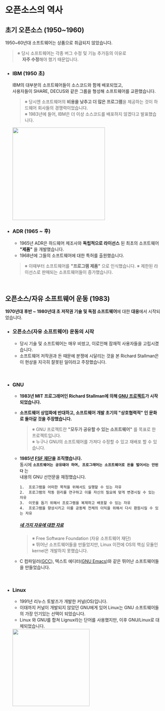 # **오픈소스의 역사**

## **초기 오픈소스 (1950~1960)**
1950~60년대 소프트웨어는 상품으로 취급되지 않았습니다.
>※ 당시 소프트웨어는 각종 버그 수정 및 기능 추가등의 이유로<br>
>&nbsp;&nbsp;&nbsp;&nbsp;**자주 수정**해야 했기 때문입니다.

- ### **IBM (1950 초)**
    IBM의 대부분의 소프트웨어들이 소스코드와 함께 배포되었고,<br>
    사용자들이 SHARE, DECUS와 같은 그룹을 형성해 소프트웨어를 교환했습니다.
    >※ 당시엔 소프트웨어의 **비용을 낮추고 더 많은 프로그램**을 제공하는 것이 하드웨어 회사들의 경쟁력이었습니다.<br>
    >※ 1983년에 들어, IBM은 더 이상 소스코드를 배포하지 않겠다고 발표했습니다.

    <kbd><a href="https://www.ibm.com/">
    <img width="300" src="https://user-images.githubusercontent.com/45596014/193438499-1b58f81b-a84c-422a-b8b8-b03375fffb8c.jpg">
    </a></kbd>

- ### **ADR (1965 ~ 후)**
    - 1965년 ADR은 하드웨어 제조사와 **독립적으로 라이선스** 된 최초의 소프트웨어 **"제품"** 을 개발했습니다.
    - 1968년에 그들의 소프트웨어에 대한 특허를 출원했습니다.
    >※ 이때부터 소프트웨어를 **"프로그램 제품"** 으로 인식했습니다.
    >※ 제한된 라이선스로 판매되는 소프트웨어들이 증가했습니다.
    
<br>

## **오픈소스/자유 소프트웨어 운동 (1983)**
**1970년대 후반 ~ 1980년대 초 저작권 기술 및 독점 소프트웨어**에 대한 **대응**에서 시작되었습니다.

- ### **오픈소스(자유 소프트웨어) 운동의 시작**
    - 당시 기술 및 소프트웨어는 매우 비쌌고, 이로인해 잠재적 사용자들을 고립시켰습니다.
    - 소프트웨어 저작권과 돈 때문에 분쟁에 시달리는 것을 본 Richard Stallman은 이 현상을 지극히 잘못된 일이라고 주장했습니다.

<br>

- ### **GNU**
    - **1983년 MIT 프로그래머인 **Richard Stallman**에 의해 [GNU 프로젝트](https://www.gnu.org)가 시작되었습니다.**
    - **소프트웨어 상업화에 반대하고, 소프트웨어 개발 초기의 **"상호협력적"** 인 문화로 돌아갈 것을 주장했습니다.**<br>
        >※ GNU 프로젝트란 **"모두가 공유할 수 있는 소프트웨어"** 를 목표로 한 프로젝트입니다.<br>
        >※ 누구나 GNU의 소프트웨어를 가져다 수정할 수 있고 재배포 할 수 있습니다.
        
    - **1985년 [FSF 재단](http://www.fsf.org)을 조직했습니다.**<br>
        동시에 **`소프트웨어는 공유돼야 하며, 프로그래머는 소프트웨어로 돈을 벌어서는 안된다`** 는 <br>
        내용의 GNU 선언문을 재정했습니다.
        ```properties
        1.  프로그램을 어떠한 목적을 위해서도 실행할 수 있는 자유
        2.  프로그램의 작동 원리를 연구하고 이를 자신의 필요에 맞게 변경시킬 수 있는 자유
        3.  이웃을 돕기 위해서 프로그램을 복제하고 배포할 수 있는 자유
        4.  프로그램을 향상시키고 이를 공동체 전체의 이익을 위해서 다시 환원시킬 수 있는 자유
        ```
        ##### [네 가지 자유에 대한 자료](https://www.gnu.org/philosophy/free-sw.html)
        >※ Free Software Foundation (자유 소프트웨어 재단)<br>
        >※ 뛰어난 소프트웨어들을 만들었지만, Linux 이전에 OS의 핵심 모듈인 kernel은 개발하지 못했습니다.

    - C 컴파일러([GCC](https://gcc.gnu.org/)), 텍스트 에디터([GNU Emacs](https://www.gnu.org/software/emacs/))와 같은 뛰어난 소프트웨어들을 만들었습니다.
        
<br>

- ### **Linux**
    - 1991년 리누스 토발즈가 개발한 커널(OS)입니다.
    - 이태까지 커널이 개발되지 않았던 GNU에게 있어 Linux는 GNU 소프트웨어들의 가장 인기있는 선택이 되었습니다.
    - Linux 와 GNU를 합쳐 Lignux라는 단어를 사용했지만, 이후 GNU/Linux로 대체되었습니다.<br>
    <kbd>
    <img width="250" src="https://user-images.githubusercontent.com/45596014/193439339-0dce61ab-a24f-4ce6-9bc1-d0d0884c9835.jpg">
    </kbd>
